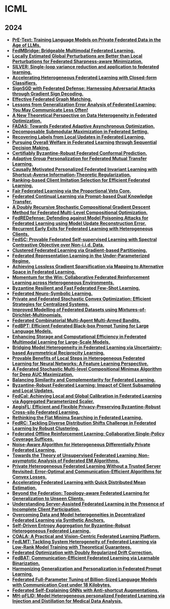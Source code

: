 # ICML

## 2024

- **[PrE-Text: Training Language Models on Private Federated Data in the Age of LLMs.]()**
- **[FedMBridge: Bridgeable Multimodal Federated Learning.]()**
- **[Locally Estimated Global Perturbations are Better than Local Perturbations for Federated Sharpness-aware Minimization.]()**
- **[SILVER: Single-loop variance reduction and application to federated learning.]()**
- **[Accelerating Heterogeneous Federated Learning with Closed-form Classifiers.]()**
- **[SignSGD with Federated Defense: Harnessing Adversarial Attacks through Gradient Sign Decoding.]()**
- **[Effective Federated Graph Matching.]()**
- **[Lessons from Generalization Error Analysis of Federated Learning: You May Communicate Less Often!]()**
- **[A New Theoretical Perspective on Data Heterogeneity in Federated Optimization.]()**
- **[FADAS: Towards Federated Adaptive Asynchronous Optimization.]()**
- **[Decomposable Submodular Maximization in Federated Setting.]()**
- **[Recovering Labels from Local Updates in Federated Learning.]()**
- **[Pursuing Overall Welfare in Federated Learning through Sequential Decision Making.]()**
- **[Certifiably Byzantine-Robust Federated Conformal Prediction.]()**
- **[Adaptive Group Personalization for Federated Mutual Transfer Learning.]()**
- **[Causally Motivated Personalized Federated Invariant Learning with Shortcut-Averse Information-Theoretic Regularization.]()**
- **[Ranking-based Client Imitation Selection for Efficient Federated Learning.]()**
- **[Fair Federated Learning via the Proportional Veto Core.]()**
- **[Federated Continual Learning via Prompt-based Dual Knowledge Transfer.]()**
- **[A Doubly Recursive Stochastic Compositional Gradient Descent Method for Federated Multi-Level Compositional Optimization.]()**
- **[FedREDefense: Defending against Model Poisoning Attacks for Federated Learning using Model Update Reconstruction Error.]()**
- **[Recurrent Early Exits for Federated Learning with Heterogeneous Clients.]()**
- **[FedSC: Provable Federated Self-supervised Learning with Spectral Contrastive Objective over Non-i.i.d. Data.]()**
- **[Clustered Federated Learning via Gradient-based Partitioning.]()**
- **[Federated Representation Learning in the Under-Parameterized Regime.]()**
- **[Achieving Lossless Gradient Sparsification via Mapping to Alternative Space in Federated Learning.]()**
- **[Momentum for the Win: Collaborative Federated Reinforcement Learning across Heterogeneous Environments.]()**
- **[Byzantine Resilient and Fast Federated Few-Shot Learning.]()**
- **[Federated Neuro-Symbolic Learning.]()**
- **[Private and Federated Stochastic Convex Optimization: Efficient Strategies for Centralized Systems.]()**
- **[Improved Modelling of Federated Datasets using Mixtures-of-Dirichlet-Multinomials.]()**
- **[Federated Combinatorial Multi-Agent Multi-Armed Bandits.]()**
- **[FedBPT: Efficient Federated Black-box Prompt Tuning for Large Language Models.]()**
- **[Enhancing Storage and Computational Efficiency in Federated Multimodal Learning for Large-Scale Models.]()**
- **[Bridging Model Heterogeneity in Federated Learning via Uncertainty-based Asymmetrical Reciprocity Learning.]()**
- **[Provable Benefits of Local Steps in Heterogeneous Federated Learning for Neural Networks: A Feature Learning Perspective.]()**
- **[A Federated Stochastic Multi-level Compositional Minimax Algorithm for Deep AUC Maximization.]()**
- **[Balancing Similarity and Complementarity for Federated Learning.]()**
- **[Byzantine-Robust Federated Learning: Impact of Client Subsampling and Local Updates.]()**
- **[FedCal: Achieving Local and Global Calibration in Federated Learning via Aggregated Parameterized Scaler.]()**
- **[AegisFL: Efficient and Flexible Privacy-Preserving Byzantine-Robust Cross-silo Federated Learning.]()**
- **[Rethinking the Flat Minima Searching in Federated Learning.]()**
- **[FedRC: Tackling Diverse Distribution Shifts Challenge in Federated Learning by Robust Clustering.]()**
- **[Federated Offline Reinforcement Learning: Collaborative Single-Policy Coverage Suffices.]()**
- **[Noise-Aware Algorithm for Heterogeneous Differentially Private Federated Learning.]()**
- **[Towards the Theory of Unsupervised Federated Learning: Non-asymptotic Analysis of Federated EM Algorithms.]()**
- **[Private Heterogeneous Federated Learning Without a Trusted Server Revisited: Error-Optimal and Communication-Efficient Algorithms for Convex Losses.]()**
- **[Accelerating Federated Learning with Quick Distributed Mean Estimation.]()**
- **[Beyond the Federation: Topology-aware Federated Learning for Generalization to Unseen Clients.]()**
- **[Understanding Server-Assisted Federated Learning in the Presence of Incomplete Client Participation.]()**
- **[Overcoming Data and Model heterogeneities in Decentralized Federated Learning via Synthetic Anchors.]()**
- **[Self-Driven Entropy Aggregation for Byzantine-Robust Heterogeneous Federated Learning.]()**
- **[COALA: A Practical and Vision-Centric Federated Learning Platform.]()**
- **[FedLMT: Tackling System Heterogeneity of Federated Learning via Low-Rank Model Training with Theoretical Guarantees.]()**
- **[Federated Optimization with Doubly Regularized Drift Correction.]()**
- **[FedBAT: Communication-Efficient Federated Learning via Learnable Binarization.]()**
- **[Harmonizing Generalization and Personalization in Federated Prompt Learning.]()**
- **[Federated Full-Parameter Tuning of Billion-Sized Language Models with Communication Cost under 18 Kilobytes.]()**
- **[Federated Self-Explaining GNNs with Anti-shortcut Augmentations.]()**
- **[MH-pFLID: Model Heterogeneous personalized Federated Learning via Injection and Distillation for Medical Data Analysis.]()**